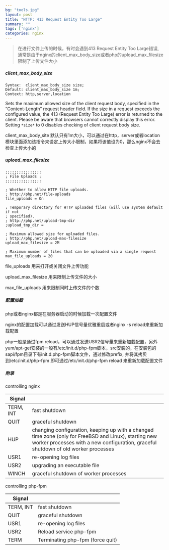 ```yaml
---
bg: "tools.jpg"
layout: post
title: "HTTP: 413 Request Entity Too Large"
summary: ""
tags: ['nginx']
categories: nginx
---
```


> 在进行文件上传的时候，有时会遇到413 Request Entity Too Large错误, 通常是由于nginx的client_max_body_size或者php的upload_max_filesize限制了上传文件大小

#####  client_max_body_size

```shell
Syntax:  client_max_body_size size;
Default: client_max_body_size 1m;
Context: http,server,location
```

Sets the maximum allowed size of the client request body, specified in the “Content-Length” request header field. If the size in a request exceeds the configured value, the 413 (Request Entity Too Large) error is returned to the client. Please be aware that browsers cannot correctly display this error. Setting `*size*` to 0 disables checking of client request body size.

client_max_body_site 默认只有1m大小，可以通过在http，server或者location模块里面添加该指令来设定上传大小限制，如果将该值设为0，那么nginx不会去检查上传大小的

##### upload_max_filesize

```shell
;;;;;;;;;;;;;;;;
; File Uploads ;
;;;;;;;;;;;;;;;;

; Whether to allow HTTP file uploads.
; http://php.net/file-uploads
file_uploads = On

; Temporary directory for HTTP uploaded files (will use system default if not
; specified).
; http://php.net/upload-tmp-dir
;upload_tmp_dir =

; Maximum allowed size for uploaded files.
; http://php.net/upload-max-filesize
upload_max_filesize = 2M

; Maximum number of files that can be uploaded via a single request
max_file_uploads = 20
```

file_uploads 用来打开或关闭文件上传功能

upload_max_filesize 用来限制上传文件的大小

max_file_uploads 用来限制同时上传文件的个数

##### 配置加载

php或者nginx都是在服务器启动的时候加载一次配置文件

nginx的配置加载可以通过发送HUP信号量优雅重启或者nginx -s reload来重新加载配置

php一般是通过fpm reload，可以通过发送USR2信号量来重新加载配置，另外yum/apt-get安装的一般有/etc/init.d/php-fpm脚本，src安装的，在安装包的sapi/fpm目录下有init.d.php-fpm脚本文件，通过修改prefix, 并将其拷贝到/etc/init.d/php-fpm 即可通过/etc/init.d/php-fpm reload 来重新加载配置文件

##### 附录

controlling nginx

| Signal    |                                          |
| --------- | ---------------------------------------- |
| TERM, INT | fast shutdown                            |
| QUIT      | graceful shutdown                        |
| HUP       | changing configuration, keeping up with a changed time zone (only for FreeBSD and Linux), starting new worker processes with a new configuration, graceful shutdown of old worker processes |
| USR1      | re-opening log files                     |
| USR2      | upgrading an executable file             |
| WINCH     | graceful shutdown of worker processes    |

controlling php-fpm

| Signal    |                                  |
| --------- | -------------------------------- |
| TERM, INT | fast shutdown                    |
| QUIT      | graceful shutdown                |
| USR1      | re-opening log files             |
| USR2      | Reload service php-fpm           |
| TERM      | Terminating php-fpm (force quit) |
